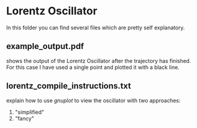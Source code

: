# Lorentz Oscillator

In this folder you can find several files which are pretty self explanatory. 
  
## example_output.pdf
shows the output of the Lorentz Oscillator after the trajectory has finished. For this case I have used a single point and plotted it with a black line.
  
 ## lorentz_compile_instructions.txt 
 explain how to use *gnuplot* to view the oscillator with two approaches:
  1. "simplified" 
  2. "fancy"
  
